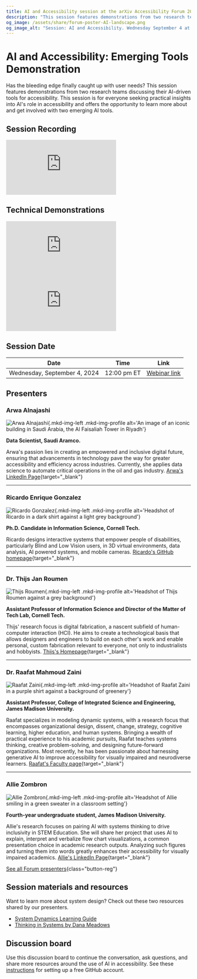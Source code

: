 ```yaml
---
title: AI and Accessibility session at the arXiv Accessibility Forum 2024
description: "This session features demonstrations from two research teams discussing their AI-driven tools for accessibility, what is new and emerging, and how you can get involved."
og_image: /assets/share/forum-poster-AI-landscape.png
og_image_alt: "Session: AI and Accessibility. Wednesday September 4 at 12:00 PM Eastern."
---
```

# AI and Accessibility: Emerging Tools Demonstration

<div class="lead">
  <div class="content">
    <p>Has the bleeding edge finally caught up with user needs? This session features demonstrations from two research teams discussing their AI-driven tools for accessibility. This session is for everyone seeking practical insights into AI's role in accessibility and offers the opportunity to learn more about and get involved with two emerging AI tools.</p>
  </div>
  <div class="videos">
    <div class="shadow"><H2>Session Recording</h2>
    <iframe src="https://www.youtube.com/embed/mdzC9J78i6I?si=aCyT2mu_2Vju3lhb" title="YouTube video player" frameborder="0" allow="accelerometer; autoplay; clipboard-write; encrypted-media; gyroscope; picture-in-picture; web-share" referrerpolicy="strict-origin-when-cross-origin" allowfullscreen></iframe></div>
  </div>
</div>


<h2>Technical Demonstrations</h2>

<div class="extra-videos">
  <iframe src="https://www.youtube.com/embed/nNnXwqScxw4?si=UJP20pP_G0ED2hG7" title="YouTube video player" frameborder="0" allow="accelerometer; autoplay; clipboard-write; encrypted-media; gyroscope; picture-in-picture; web-share" referrerpolicy="strict-origin-when-cross-origin" allowfullscreen class="shadow"></iframe>

  <iframe src="https://www.youtube.com/embed/kUsk7wVVQAo?si=8fYSZRGja0D7TKVf" title="YouTube video player" frameborder="0" allow="accelerometer; autoplay; clipboard-write; encrypted-media; gyroscope; picture-in-picture; web-share" referrerpolicy="strict-origin-when-cross-origin" allowfullscreen class="shadow"></iframe>
</div>

## Session Date

| Date | Time | Link |
|---|---|---|
| Wednesday, September 4, 2024  | 12:00 pm ET | [Webinar link](https://cornell.zoom.us/j/93724730382?pwd=qealqZFZRu1qdVzEFFYbUl94fPiamw.1) |
<!--
## Get ready:
<ul class="forum-actions">
  <li class="col">
    <div class="col-num shadow" role="presentation">1</div>
    <h3>Sign Up</h3>
    <p><a href="https://cornell.ca1.qualtrics.com/jfe/form/SV_eEZ1d27LF2fVM7Y" target="_blank">Sign up</a> for free. The forum is open to everyone.</p>
    <a class="button-reg" href="https://cornell.ca1.qualtrics.com/jfe/form/SV_eEZ1d27LF2fVM7Y" target="_blank">Sign up</a>
  </li>
  <li class="col">
    <div class="col-num shadow" role="presentation">2</div>
    <h3>Watch videos</h3>
    <p>Watch the <a href="https://youtu.be/kUsk7wVVQAo?feature=shared" target="blank">first</a> and <a href="https://youtu.be/nNnXwqScxw4?feature=shared" target="_blank">second</a> demo videos.</p>
    <a class="button-reg" href="https://youtu.be/ceh6l0dhvqo?feature=shared" target="blank">Watch Playlist</a>
  </li>
  <li class="col">
    <div class="col-num shadow" role="presentation">3</div>
    <h3>Ask Questions!</h3>
    <p><a href="https://cornell.ca1.qualtrics.com/jfe/form/SV_bBqisDGVGcrzQeq" target="_blank">Submit your questions</a> in advance. The presenters will love you!</p>
    <a class="button-reg" href="https://cornell.ca1.qualtrics.com/jfe/form/SV_bBqisDGVGcrzQeq" target="_blank">Ask</a>
  </li>
</ul>

Then help get the word out by sharing this free and important event with your colleagues and other academic networks. Session posters and links are available on [the share page](/share). -->


## Presenters

### Arwa Alnajashi

![Arwa Alnajashi](../assets/profile/arwa.jpg){.mkd-img-left .mkd-img-profile alt='An image of an iconic building in Saudi Arabia, the Al Faisaliah Tower in Riyadh'}

**Data Scientist, Saudi Aramco.**

Arwa's passion lies in creating an empowered and inclusive digital future, ensuring that advancements in technology pave the way for greater accessibility and efficiency across industries. Currently, she applies data science to automate critical operations in the oil and gas industry. [Arwa's LinkedIn Page](https://sa.linkedin.com/in/arwa-alnajashi-84b1541a2?trk=people-guest_people_search-card){target="_blank"}

---

### Ricardo Enrique Gonzalez
![Ricardo Gonzalez](../assets/profile/ricardo.jpg){.mkd-img-left .mkd-img-profile alt='Headshot of Ricardo in a dark shirt against a light grey background'}

**Ph.D. Candidate in Information Science, Cornell Tech.**

Ricardo designs interactive systems that empower people of disabilities, particularly Blind and Low Vision users, in 3D virtual environments, data analysis, AI powered systems, and mobile cameras. [Ricardo's GitHub homepage](https://rgonzalezp.github.io/){target="_blank"}

---

### Dr. Thijs Jan Roumen

![Thijs Roumen](../assets/profile/thijs.jpg){.mkd-img-left .mkd-img-profile alt='Headshot of Thijs Roumen against a grey background'}

**Assistant Professor of Information Science and Director of the Matter of Tech Lab, Cornell Tech.**

Thijs' research focus is digital fabrication, a nascent subfield of human-computer interaction (HCI). He aims to create a technological basis that allows designers and engineers to build on each other's work and enable personal, custom fabrication relevant to everyone, not only to industrialists and hobbyists. [Thijs's Homepage](http://thijsroumen.eu/){target="_blank"}

---

### Dr. Raafat Mahmoud Zaini
![Raafat Zaini](../assets/profile/raafat.jpg){.mkd-img-left .mkd-img-profile alt='Headshot of Raafat Zaini in a purple shirt against a background of greenery'}

**Assistant Professor, College of Integrated Science and Engineering, James Madison University.**

Raafat specializes in modeling dynamic systems, with a research focus that encompasses organizational design, dissent, change, strategy, cognitive learning, higher education, and human systems. Bringing a wealth of practical experience to his academic pursuits, Raafat teaches systems thinking, creative problem-solving, and designing future-forward organizations. Most recently, he has been passionate about harnessing generative AI to improve accessibility for visually impaired and neurodiverse learners. [Raafat's Faculty page](https://www.jmu.edu/cise/people/faculty/zaini-raafat.shtml){target="_blank"}

---

### Allie Zombron
![Allie Zombron](../assets/profile/allie.jpg){.mkd-img-left .mkd-img-profile alt='Headshot of Allie  smiling in a green sweater in a classroom setting'}

**Fourth-year undergraduate student, James Madison University.**

Allie's research focuses on pairing AI with systems thinking to drive inclusivity in STEM Education. She will share her project that uses AI to explain, interpret and verbalize flow chart visualizations, a common presentation choice in academic research outputs. Analyzing such figures and turning them into words greatly enhances their accessibility for visually impaired academics. [Allie's LinkedIn Page](https://www.linkedin.com/in/allie-zombron-87394a290/){target="_blank"}

[See all Forum presenters](presenters){class="button-reg"}

## Session materials and resources
Want to learn more about system design? Check out these two resources shared by our presenters.

- [System Dynamics Learning Guide](https://pressbooks.lib.jmu.edu/sdlearningguide/)
- [Thinking in Systems by Dana Meadows](https://research.fit.edu/media/site-specific/researchfitedu/coast-climate-adaptation-library/climate-communications/psychology-amp-behavior/Meadows-2008.-Thinking-in-Systems.pdf)


## Discussion board
Use this discussion board to continue the conversation, ask questions, and share more resources around the use of AI in accessibility. See these [instructions](discussion-board.md) for setting up a free GitHub account.
